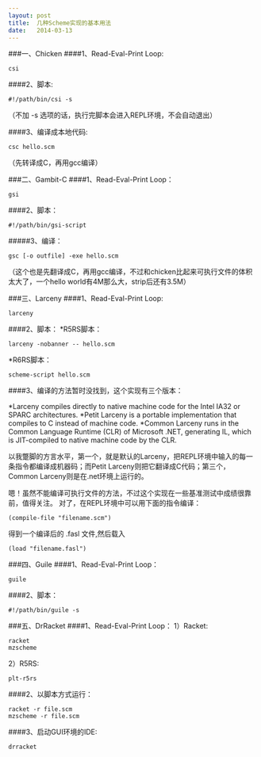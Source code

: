 ```yaml
---
layout: post
title:  几种Scheme实现的基本用法
date:   2014-03-13
---
```

###一、Chicken
####1、Read-Eval-Print Loop:

    csi

####2、脚本:

    #!/path/bin/csi -s

（不加 -s 选项的话，执行完脚本会进入REPL环境，不会自动退出）

####3、编译成本地代码:

    csc hello.scm

（先转译成C，再用gcc编译）


###二、Gambit-C
####1、Read-Eval-Print Loop：

    gsi

####2、脚本：

    #!/path/bin/gsi-script

#####3、编译：

    gsc [-o outfile] -exe hello.scm

（这个也是先翻译成C，再用gcc编译，不过和chicken比起来可执行文件的体积太大了，一个hello world有4M那么大，strip后还有3.5M）

###三、Larceny
####1、Read-Eval-Print Loop:

    larceny

####2、脚本：
*R5RS脚本：

    larceny -nobanner -- hello.scm

*R6RS脚本：

    scheme-script hello.scm

####3、编译的方法暂时没找到，这个实现有三个版本：

*Larceny compiles directly to native machine code for the Intel IA32 or SPARC architectures.
*Petit Larceny is a portable implementation that compiles to C instead of machine code.
*Common Larceny runs in the Common Language Runtime (CLR) of Microsoft .NET, generating IL, which is JIT-compiled to native machine code by the CLR. 

以我蹩脚的方言水平，第一个，就是默认的Larceny，把REPL环境中输入的每一条指令都编译成机器码；而Petit Larceny则把它翻译成C代码；第三个，Common Larceny则是在.net环境上运行的。

嗯！虽然不能编译可执行文件的方法，不过这个实现在一些基准测试中成绩很靠前，值得关注。
对了，在REPL环境中可以用下面的指令编译：

    (compile-file "filename.scm")

得到一个编译后的 .fasl 文件,然后载入


    (load "filename.fasl")

###四、Guile
####1、Read-Eval-Print Loop：

    guile

####2、脚本：

    #!/path/bin/guile -s

###五、DrRacket
####1、Read-Eval-Print Loop：
1）Racket:

    racket
    mzscheme

2）R5RS:

    plt-r5rs

####2、以脚本方式运行：


    racket -r file.scm
    mzscheme -r file.scm

####3、启动GUI环境的IDE:

    drracket